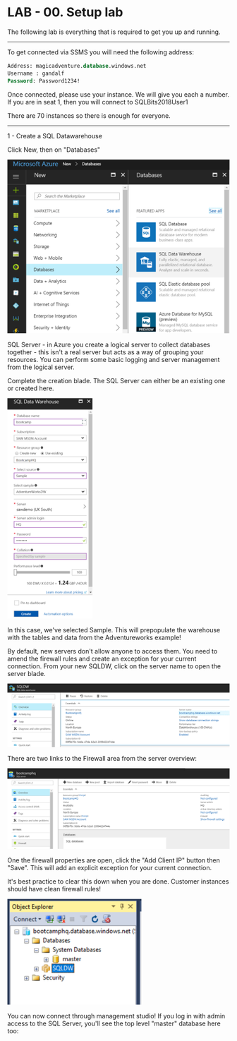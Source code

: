 # LAB - 00. Setup lab
The following lab is everything that is required to get you up and running. 

------------------------------------------------------------------
To get connected via SSMS you will need the following address: 

```sql
Address: magicadventure.database.windows.net
Username : gandalf
Password: Password1234!
```

Once connected, please use your instance. We will give you each a number. 
If you are in seat 1, then you will connect to SQLBits2018User1

There are 70 instances so there is enough for everyone. 



-------------------------------------------------------------------

1 - Create a SQL Datawarehouse
 
Click New, then on "Databases"
 
![GitHub Logo](/images/AzureSQLDW.png)

SQL Server - in Azure you create a logical server to collect databases together - this isn't a real server but acts as a way of grouping your resources. You can perform some basic logging and server management from the logical server.
 
Complete the creation blade. The SQL Server can either be an existing one or created here.
 
<img src="https://github.com/SQLShark/ASDWPrecon/blob/master/images/AzureSQLDW_Config.png" height="500">
 
In this case, we've selected Sample. This will prepopulate the warehouse with the tables and data from the Adventureworks example!
 
By default, new servers don't allow anyone to access them. You need to amend the firewall rules and create an exception for your current connection. From your new SQLDW, click on the server name to open the server blade.
 
![GitHub Logo](/images/AzureSQLDW_Config2.png)
 
 
There are two links to the Firewall area from the server overview:
 
![GitHub Logo](/images/AzureSQLDW_Config3.png)

 
One the firewall properties are open, click the "Add Client IP" button then "Save". This will add an explicit exception for your current connection.
 
It's best practice to clear this down when you are done. Customer instances should have clean firewall rules!
 
<img src="https://github.com/SQLShark/ASDWPrecon/blob/master/images/AzureSQLDW_Config4.png" height="240">
 
You can now connect through management studio! If you log in with admin access to the SQL Server, you'll see the top level "master" database here too:
 

 
 
 
 
 
 
 

